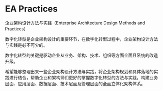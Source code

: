 # EA Practices

企业架构设计方法与实践（Enterprise Architecture Design Methods and Practices）

数字化转型是企业架构设计的重要环节，在数字化转型过程中，企业架构设计方法与实践是必不可少的。

数字化转型的关键是驱动企业从业务、架构、技术、组织等方面全面且系统的改造升级。

希望能够整理出来一些企业架构设计方法与实践，将企业架构规划和具体落地的实践进行结合，帮助企业和架构师们更好的掌握数字化转型的方法与实践，构建业务层面、应用层面、数据层面、技术层面及管理层面的全面立体化架构体系。

